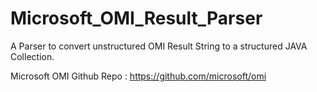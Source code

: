 # Microsoft_OMI_Result_Parser
A Parser to convert unstructured OMI Result String to a structured JAVA Collection.

Microsoft OMI Github Repo : https://github.com/microsoft/omi

